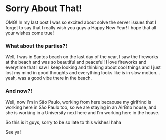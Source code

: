 <!-- LsTitle: Sorry About That! -->
<!-- LsAbreviation: OMG! In my last post I was so excited about solve the server issues that I forget to say that I really wish you guys... -->
<!-- LsPostDate: 13/01/2018 14:46:36 -->

# Sorry About That!

OMG! In my last post I was so excited about solve the server issues that I forget to say that I really wish you guys a Happy New Year! I hope that all your wishes come true!

### What about the parties?!

Well, I was in Santos beach on the last day of the year, I saw the fireworks at the beach and was so beautiful and peaceful! I love fireworks and everytime that I saw I keep looking and thinking about cool things and I just lost my mind in good thoughts and everything looks like is in slow motion... yeah, was a good vibe there in the beach.

### And now?!

Well, now I'm in São Paulo, working from here becaouse my girlfrind is working here in São Paulo too, so we are staying in an AirBnb house, and she is working in a University next here and I'm working here in the house. 

So this is it guys, sorry to be so late to this wishes! haha

See ya! 